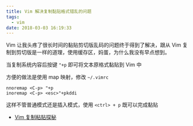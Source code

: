 ```yaml
---
title: Vim 解决复制黏贴格式错乱的问题
tags:
  - vim
date: 2018-03-03 16:19:33
---
```



Vim 让我头疼了很长时间的黏贴剪切版乱码的问题终于得到了解决，跟从 Vim 复制到剪切版是一样的道理，使用缓存区，妈蛋，为什么我没有早点想到。

<!-- more --><!-- toc -->
当复制系统内容后按键 `"+p` 即可将文本原格式黏贴到 Vim 中

方便的做法是使用 map 映射，修改 `~/.vimrc`
```vim
nnoremap <C-p> "+p
inoremap <C-p> <esc>"+pkddi
```
这样不管普通模式还是插入模式，使用 `<ctrl> + p` 既可以完成黏贴

- [Vim 复制粘贴探秘](http://www.worldhello.net/2010/12/08/2190.html)
